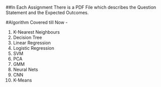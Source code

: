 
##In Each Assignment There is a PDF File which describes the Question Statement and the Expected Outcomes.

#Algorithm Covered till Now - 
1) K-Nearest Neighbours
2) Decision Tree
3) Linear Regression
4) Logistic Regression
5) SVM
6) PCA
7) GMM
8) Neural Nets
9) CNN
10) K-Means


